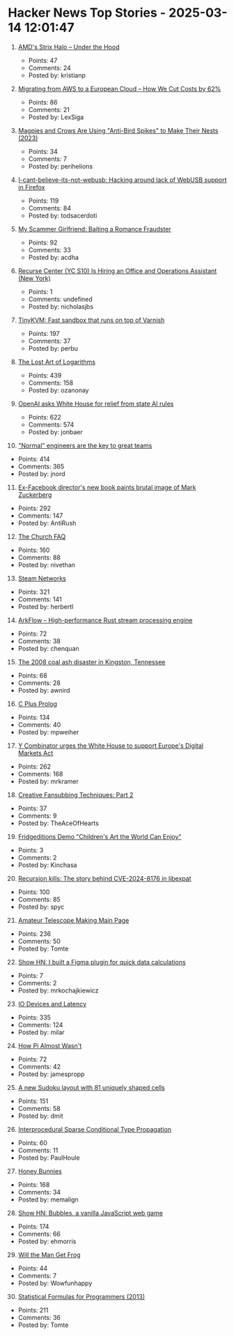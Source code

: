 # Hacker News Top Stories - 2025-03-14 12:01:47

1. [AMD's Strix Halo – Under the Hood](https://chipsandcheese.com/p/amds-strix-halo-under-the-hood)
   - Points: 47
   - Comments: 24
   - Posted by: kristianp

2. [Migrating from AWS to a European Cloud – How We Cut Costs by 62%](https://www.hopsworks.ai/post/migrating-from-aws-to-a-european-cloud-how-we-cut-costs-by-62)
   - Points: 86
   - Comments: 21
   - Posted by: LexSiga

3. [Magpies and Crows Are Using "Anti-Bird Spikes" to Make Their Nests (2023)](https://www.audubon.org/magazine/apparently-magpies-and-crows-are-using-anti-bird-spikes-make-their-nests)
   - Points: 34
   - Comments: 7
   - Posted by: perihelions

4. [I-cant-believe-its-not-webusb: Hacking around lack of WebUSB support in Firefox](https://github.com/ArcaneNibble/i-cant-believe-its-not-webusb)
   - Points: 119
   - Comments: 84
   - Posted by: todsacerdoti

5. [My Scammer Girlfriend: Baiting a Romance Fraudster](https://www.bentasker.co.uk/posts/blog/security/seducing-a-romance-scammer.html)
   - Points: 92
   - Comments: 33
   - Posted by: acdha

6. [Recurse Center (YC S10) Is Hiring an Office and Operations Assistant (New York)](https://recurse.notion.site/Office-Operations-Assistant-2a579bdf1d4e4baa9b6e5b7774803b70)
   - Points: 1
   - Comments: undefined
   - Posted by: nicholasjbs

7. [TinyKVM: Fast sandbox that runs on top of Varnish](https://info.varnish-software.com/blog/tinykvm-the-fastest-sandbox)
   - Points: 197
   - Comments: 37
   - Posted by: perbu

8. [The Lost Art of Logarithms](https://www.lostartoflogarithms.com/)
   - Points: 439
   - Comments: 158
   - Posted by: ozanonay

9. [OpenAI asks White House for relief from state AI rules](https://finance.yahoo.com/news/openai-asks-white-house-relief-100000706.html)
   - Points: 622
   - Comments: 574
   - Posted by: jonbaer

10. ["Normal" engineers are the key to great teams](https://spectrum.ieee.org/10x-engineer)
   - Points: 414
   - Comments: 365
   - Posted by: jnord

11. [Ex-Facebook director's new book paints brutal image of Mark Zuckerberg](https://www.sfgate.com/tech/article/ex-facebook-director-book-brutal-image-zuckerberg-20220239.php)
   - Points: 292
   - Comments: 147
   - Posted by: AntiRush

12. [The Church FAQ](https://whatever.scalzi.com/2025/03/13/the-church-faq/)
   - Points: 160
   - Comments: 88
   - Posted by: nivethan

13. [Steam Networks](https://worksinprogress.co/issue/steam-networks/)
   - Points: 321
   - Comments: 141
   - Posted by: herbertl

14. [ArkFlow – High-performance Rust stream processing engine](https://github.com/chenquan/arkflow)
   - Points: 72
   - Comments: 38
   - Posted by: chenquan

15. [The 2008 coal ash disaster in Kingston, Tennessee](https://oxfordamerican.org/oa-now/the-toxic-wave-that-swallowed-a-tennessee-town)
   - Points: 68
   - Comments: 28
   - Posted by: awnird

16. [C Plus Prolog](https://github.com/needleful/c_plus_prolog)
   - Points: 134
   - Comments: 40
   - Posted by: mpweiher

17. [Y Combinator urges the White House to support Europe's Digital Markets Act](https://techcrunch.com/2025/03/13/y-combinator-urges-the-white-house-to-support-europes-digital-markets-act/)
   - Points: 262
   - Comments: 168
   - Posted by: mrkramer

18. [Creative Fansubbing Techniques: Part 2](https://www.md-subs.com/blog/creative-fansubbing-techniques-2)
   - Points: 37
   - Comments: 9
   - Posted by: TheAceOfHearts

19. [Fridgeditions Demo "Children's Art the World Can Enjoy"](https://www.fridgeditions.com/)
   - Points: 3
   - Comments: 2
   - Posted by: Kinchasa

20. [Recursion kills: The story behind CVE-2024-8176 in libexpat](https://blog.hartwork.org/posts/expat-2-7-0-released/)
   - Points: 100
   - Comments: 85
   - Posted by: spyc

21. [Amateur Telescope Making Main Page](https://stellafane.org/tm/atm/)
   - Points: 236
   - Comments: 50
   - Posted by: Tomte

22. [Show HN: I built a Figma plugin for quick data calculations](https://www.figma.com/community/plugin/1478090512871122209/countastic)
   - Points: 7
   - Comments: 2
   - Posted by: mrkochajkiewicz

23. [IO Devices and Latency](https://planetscale.com/blog/io-devices-and-latency)
   - Points: 335
   - Comments: 124
   - Posted by: milar

24. [How Pi Almost Wasn't](https://mathenchant.wordpress.com/2025/03/13/how-pi-almost-wasnt/)
   - Points: 72
   - Comments: 42
   - Posted by: jamespropp

25. [A new Sudoku layout with 81 uniquely shaped cells](https://danielchasehooper.com/posts/cracked-sudoku/)
   - Points: 151
   - Comments: 58
   - Posted by: dmit

26. [Interprocedural Sparse Conditional Type Propagation](https://railsatscale.com/2025-02-24-interprocedural-sparse-conditional-type-propagation/)
   - Points: 60
   - Comments: 11
   - Posted by: PaulHoule

27. [Honey Bunnies](https://mameson.com/experiment/glsl/fro_9/fro_9.html)
   - Points: 168
   - Comments: 34
   - Posted by: memalign

28. [Show HN: Bubbles, a vanilla JavaScript web game](https://ehmorris.com/bubbles/)
   - Points: 174
   - Comments: 66
   - Posted by: ehmorris

29. [Will the Man Get Frog](https://www.lexaloffle.com/bbs/?pid=willthemangetfrog)
   - Points: 44
   - Comments: 7
   - Posted by: Wowfunhappy

30. [Statistical Formulas for Programmers (2013)](https://www.evanmiller.org/statistical-formulas-for-programmers.html)
   - Points: 211
   - Comments: 36
   - Posted by: Tomte


